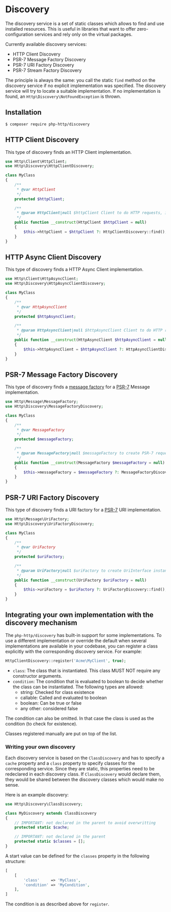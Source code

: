 # Discovery

The discovery service is a set of static classes which allows to find and use installed resources.
This is useful in libraries that want to offer zero-configuration services and rely only on the virtual packages.

Currently available discovery services:

- HTTP Client Discovery
- PSR-7 Message Factory Discovery
- PSR-7 URI Factory Discovery
- PSR-7 Stream Factory Discovery

The principle is always the same: you call the static `find` method on the discovery service if no explicit
implementation was specified. The discovery service will try to locate a suitable implementation.
If no implementation is found, an `Http\Discovery\NotFoundException` is thrown.


## Installation

```
$ composer require php-http/discovery
```


## HTTP Client Discovery

This type of discovery finds an HTTP Client implementation.

``` php
use Http\Client\HttpClient;
use Http\Discovery\HttpClientDiscovery;

class MyClass
{
    /**
     * @var HttpClient
     */
    protected $httpClient;

    /**
     * @param HttpClient|null $httpClient Client to do HTTP requests, if not set, autodiscovery will be used to find a HTTP client.
     */
    public function __construct(HttpClient $httpClient = null)
    {
        $this->httpClient = $httpClient ?: HttpClientDiscovery::find();
    }
}
```


## HTTP Async Client Discovery

This type of discovery finds a HTTP Async Client implementation.

``` php
use Http\Client\HttpAsyncClient;
use Http\Discovery\HttpAsyncClientDiscovery;

class MyClass
{
    /**
     * @var HttpAsyncClient
     */
    protected $httpAsyncClient;

    /**
     * @param HttpAsyncClient|null $httpAsyncClient Client to do HTTP requests, if not set, autodiscovery will be used to find an asynchronous client.
     */
    public function __construct(HttpAsyncClient $httpAsyncClient = null)
    {
        $this->httpAsyncClient = $httpAsyncClient ?: HttpAsyncClientDiscovery::find();
    }
}
```


## PSR-7 Message Factory Discovery

This type of discovery finds a [message factory](message-factory.md)
for a [PSR-7](http://www.php-fig.org/psr/psr-7/) Message implementation.

``` php
use Http\Message\MessageFactory;
use Http\Discovery\MessageFactoryDiscovery;

class MyClass
{
    /**
     * @var MessageFactory
     */
    protected $messageFactory;

    /**
     * @param MessageFactory|null $messageFactory to create PSR-7 requests.
     */
    public function __construct(MessageFactory $messageFactory = null)
    {
        $this->messageFactory = $messageFactory ?: MessageFactoryDiscovery::find();
    }
}
```


## PSR-7 URI Factory Discovery

This type of discovery finds a URI factory for a [PSR-7](http://www.php-fig.org/psr/psr-7/) URI implementation.

``` php
use Http\Message\UriFactory;
use Http\Discovery\UriFactoryDiscovery;

class MyClass
{
    /**
     * @var UriFactory
     */
    protected $uriFactory;

    /**
     * @param UriFactory|null $uriFactory to create UriInterface instances from strings.
     */
    public function __construct(UriFactory $uriFactory = null)
    {
        $this->uriFactory = $uriFactory ?: UriFactoryDiscovery::find();
    }
}
```


## Integrating your own implementation with the discovery mechanism

The `php-http/discovery` has built-in support for some implementations.
To use a different implementation or override the default when several implementations are available in your codebase,
you can register a class explicitly with the corresponding discovery service. For example:

``` php
HttpClientDiscovery::register('Acme\MyClient', true);
```

- `class`: The class that is instantiated. This class MUST NOT require any constructor arguments.
- `condition`: The condition that is evaluated to boolean to decide whether the class can be instantiated.
The following types are allowed:
    - string: Checked for class existence
    - callable: Called and evaluated to boolean
    - boolean: Can be true or false
    - any other: considered false

The condition can also be omitted. In that case the class is used as the condition (to check for existence).

Classes registered manually are put on top of the list.


### Writing your own discovery

Each discovery service is based on the `ClassDiscovery` and has to specify a `cache` property and a `class` property
to specify classes for the corresponding service. Since they are static, this properties need to be redeclared
in each discovery class. If `ClassDiscovery` would declare them,
they would be shared between the discovery classes which would make no sense.

Here is an example discovery:

``` php
use Http\Discovery\ClassDiscovery;

class MyDiscovery extends ClassDiscovery
{
    // IMPORTANT: not declared in the parent to avoid overwritting
    protected static $cache;

    // IMPORTANT: not declared in the parent
    protected static $classes = [];
}
```

A start value can be defined for the `classes` property in the following structure:

``` php
[
    [
        'class'     => 'MyClass',
        'condition' => 'MyCondition',
    ],
]
```

The condition is as described above for `register`.
